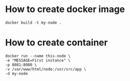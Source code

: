 # How to create docker image
```
docker build -t my-node .
```

# How to create container
```
docker run --name this-node \
-e "MESSAGE=First instance" \
-p 8081:8080 \
-v /var/www/html/node:/usr/src/app \
-d my-node
```